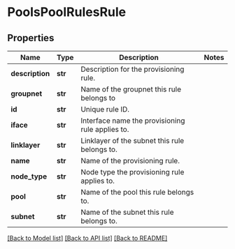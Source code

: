 # PoolsPoolRulesRule

## Properties
Name | Type | Description | Notes
------------ | ------------- | ------------- | -------------
**description** | **str** | Description for the provisioning rule. | 
**groupnet** | **str** | Name of the groupnet this rule belongs to | 
**id** | **str** | Unique rule ID. | 
**iface** | **str** | Interface name the provisioning rule applies to. | 
**linklayer** | **str** | Linklayer of the subnet this rule belongs to. | 
**name** | **str** | Name of the provisioning rule. | 
**node_type** | **str** | Node type the provisioning rule applies to. | 
**pool** | **str** | Name of the pool this rule belongs to. | 
**subnet** | **str** | Name of the subnet this rule belongs to. | 

[[Back to Model list]](../README.md#documentation-for-models) [[Back to API list]](../README.md#documentation-for-api-endpoints) [[Back to README]](../README.md)


